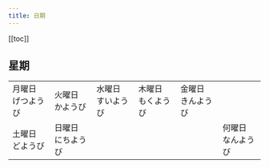 ```yaml
---
title: 日期
---
```


[[toc]]

## 星期

|||||||
|:---|:---|:---|:---|:---|:---|
|月曜日<br>げつようび|火曜日<br>かようび|水曜日<br>すいようび|木曜日<br>もくようび|金曜日<br>きんようび||
|土曜日<br>どようび|日曜日<br>にちようび||||何曜日<br>なんようび|